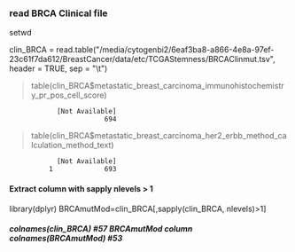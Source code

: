 ### read BRCA Clinical file
setwd

clin_BRCA = read.table("/media/cytogenbi2/6eaf3ba8-a866-4e8a-97ef-23c61f7da612/BreastCancer/data/etc/TCGAStemness/BRCAClinmut.tsv", header = TRUE, sep = "\t")

> table(clin_BRCA$metastatic_breast_carcinoma_immunohistochemistry_pr_pos_cell_score)

                [Not Available]
                            694

> table(clin_BRCA$metastatic_breast_carcinoma_her2_erbb_method_calculation_method_text)

                [Not Available]
              1             693

#### Extract column with sapply nlevels > 1
library(dplyr)
BRCAmutMod=clin_BRCA[,sapply(clin_BRCA, nlevels)>1]
##### colnames(clin_BRCA) #57 BRCAmutMod column colnames(BRCAmutMod)  #53

